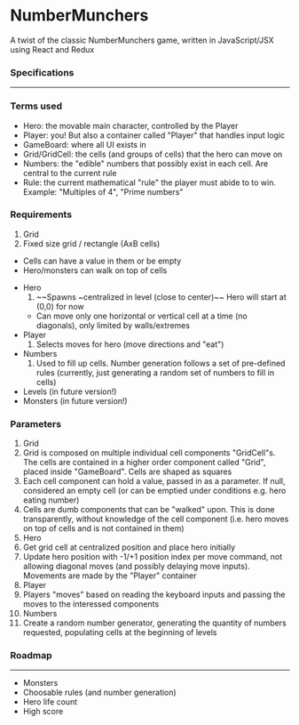 NumberMunchers
===

A twist of the classic NumberMunchers game, written in JavaScript/JSX using React and Redux


### Specifications
---

### Terms used
+ Hero: the movable main character, controlled by the Player
+ Player: you! But also a container called "Player" that handles input logic
+ GameBoard: where all UI exists in
+ Grid/GridCell: the cells (and groups of cells) that the hero can move on
+ Numbers: the "edible" numbers that possibly exist in each cell. Are central to the current rule
+ Rule: the current mathematical "rule" the player must abide to to win. Example: "Multiples of 4", "Prime numbers"

### Requirements

1. Grid
  1. Fixed size grid / rectangle (AxB cells)
  - Cells can have a value in them or be empty
  - Hero/monsters can walk on top of cells
+ Hero
  1. ~~Spawns ~centralized in level (close to center)~~ Hero will start at (0,0) for now
  - Can move only one horizontal or vertical cell at a time (no diagonals), only limited by walls/extremes
  <!-- - Future Versions:
    - Starts game with X lives
    - Can eat numbers when prompted to -->
+ Player
  1. Selects moves for hero (move directions and "eat")
+ Numbers
  1. Used to fill up cells. Number generation follows a set of pre-defined rules (currently, just generating a random set of numbers to fill in cells)
  <!-- - Number of correct options in range [X, Y] -->
+ Levels (in future version!)
  <!-- 1. Every level has a mathematical proposition (e.g. Multiples of 5) (in future version: equations  3 x 12 = ?)
  - Start with every grid cell populated by a generated number, possibly a correct answer
  - Level ends when hero eats all correct answers -->
+ Monsters (in future version!)
  <!-- 1. Monsters enter level at some moment
  - On touching hero, monster kills him
  - Only move one space at a time (periodic moves) -->


### Parameters

1. Grid
  1. Grid is composed on multiple individual cell components "GridCell"s. The cells are contained in a higher order component called "Grid", placed inside "GameBoard". Cells are shaped as squares
  2. Each cell component can hold a value, passed in as a parameter. If null, considered an empty cell (or can be emptied under conditions e.g. hero eating number)
  3. Cells are dumb components that can be "walked" upon. This is done transparently, without knowledge of the cell component (i.e. hero moves on top of cells and is not contained in them)
2. Hero
  1. Get grid cell at centralized position and place hero initially
  2. Update hero position with -1/+1 position index per move command, not allowing diagonal moves (and possibly delaying move inputs). Movements are made by the "Player" container
3. Player
  1. Players "moves" based on reading the keyboard inputs and passing the moves to the interessed components
4. Numbers
  1. Create a random number generator, generating the quantity of numbers requested, populating cells at the beginning of levels


### Roadmap
---

+ Monsters
+ Choosable rules (and number generation)
+ Hero life count
+ High score

